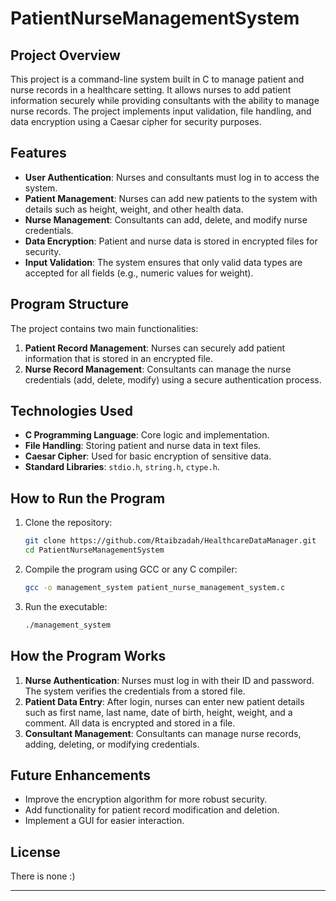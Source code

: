 # PatientNurseManagementSystem

## Project Overview
This project is a command-line system built in C to manage patient and nurse records in a healthcare setting. It allows nurses to add patient information securely while providing consultants with the ability to manage nurse records. The project implements input validation, file handling, and data encryption using a Caesar cipher for security purposes.

## Features
- **User Authentication**: Nurses and consultants must log in to access the system.
- **Patient Management**: Nurses can add new patients to the system with details such as height, weight, and other health data.
- **Nurse Management**: Consultants can add, delete, and modify nurse credentials.
- **Data Encryption**: Patient and nurse data is stored in encrypted files for security.
- **Input Validation**: The system ensures that only valid data types are accepted for all fields (e.g., numeric values for weight).

## Program Structure
The project contains two main functionalities:
1. **Patient Record Management**: Nurses can securely add patient information that is stored in an encrypted file.
2. **Nurse Record Management**: Consultants can manage the nurse credentials (add, delete, modify) using a secure authentication process.

## Technologies Used
- **C Programming Language**: Core logic and implementation.
- **File Handling**: Storing patient and nurse data in text files.
- **Caesar Cipher**: Used for basic encryption of sensitive data.
- **Standard Libraries**: `stdio.h`, `string.h`, `ctype.h`.

## How to Run the Program
1. Clone the repository:
    ```bash
    git clone https://github.com/Rtaibzadah/HealthcareDataManager.git
    cd PatientNurseManagementSystem
    ```
2. Compile the program using GCC or any C compiler:
    ```bash
    gcc -o management_system patient_nurse_management_system.c
    ```
3. Run the executable:
    ```bash
    ./management_system
    ```


## How the Program Works
1. **Nurse Authentication**: Nurses must log in with their ID and password. The system verifies the credentials from a stored file.
2. **Patient Data Entry**: After login, nurses can enter new patient details such as first name, last name, date of birth, height, weight, and a comment. All data is encrypted and stored in a file.
3. **Consultant Management**: Consultants can manage nurse records, adding, deleting, or modifying credentials.

## Future Enhancements
- Improve the encryption algorithm for more robust security.
- Add functionality for patient record modification and deletion.
- Implement a GUI for easier interaction.

## License
There is none :)

---
